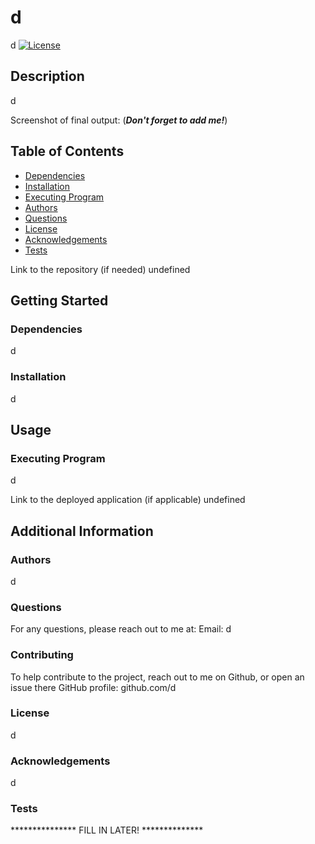 # d

  d
  [![License](https://img.shields.io/badge/License-EPL_2.0-red.svg)](https://opensource.org/licenses/EPL-2.0)

  ## Description

  d

  Screenshot of final output: (***Don't forget to add me!***)

  ## Table of Contents
  * [Dependencies](#dependencies)
  * [Installation](#installation)
  * [Executing Program](#execution)
  * [Authors](#authors)
  * [Questions](#questions)
  * [License](#license)
  * [Acknowledgements](#acknowledgements)
  * [Tests](#tests)

  Link to the repository (if needed)
  undefined

  ## Getting Started

  ### Dependencies
  d

  ### Installation
  d

  ## Usage

  ### Executing Program
  d
  
  Link to the deployed application (if applicable)
  undefined

  ## Additional Information

  ### Authors
  d

  ### Questions
  For any questions, please reach out to me at:
  Email: d

  ### Contributing
  To help contribute to the project, reach out to me on Github, or open an issue there
  GitHub profile: github.com/d

  ### License  
  d

  ### Acknowledgements
  d

  ### Tests
  *************** FILL IN LATER! **************
  